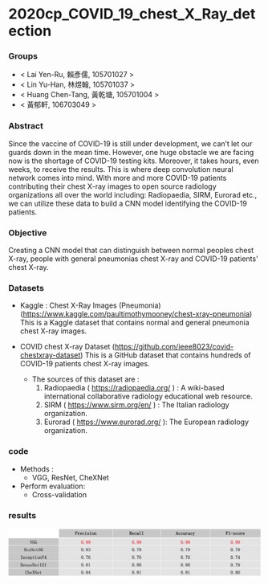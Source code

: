 # 2020cp_COVID_19_chest_X_Ray_detection

### Groups
* < Lai Yen-Ru, 賴彥儒, 105701027 >
* < Lin Yu-Han, 林煜翰, 105701037 >
* < Huang Chen-Tang, 黃乾塘, 105701004 >
* < 黃郁軒, 106703049 >

### Abstract 

Since the vaccine of COVID-19 is still under development, we can’t let our guards down in the mean time. However, one huge obstacle we are facing now is the shortage of COVID-19 testing kits. Moreover, it takes hours, even weeks, to receive the results. This is where deep convolution neural network comes into mind. With more and more COVID-19 patients contributing their chest X-ray images to open source radiology organizations all over the world including: Radiopaedia, SIRM, Eurorad etc., we can utilize these data to build a CNN model identifying the COVID-19 patients.

### Objective 

Creating a CNN model that can distinguish between normal peoples chest X-ray, people with general pneumonias chest X-ray and COVID-19 patients’ chest X-ray.

### Datasets

* Kaggle : Chest X-Ray Images (Pneumonia)
(https://www.kaggle.com/paultimothymooney/chest-xray-pneumonia)
This is a Kaggle dataset that contains normal and general pneumonia chest X-ray images. 

* COVID chest X-ray Dataset
(https://github.com/ieee8023/covid-chestxray-dataset)
This is a GitHub dataset that contains hundreds of COVID-19 patients chest X-ray images. 
    * The sources of this dataset are :
        1. Radiopaedia ( https://radiopaedia.org/ ) : 
            A wiki-based international collaborative radiology educational web resource.
        2. SIRM ( https://www.sirm.org/en/ ) : The Italian radiology organization. 
        3. Eurorad ( https://www.eurorad.org/ ): The European radiology organization.

### code

* Methods :
    * VGG, ResNet, CheXNet
* Perform evaluation:
    * Cross-validation

### results

![Alt text](fdacc.png?raw=true)
